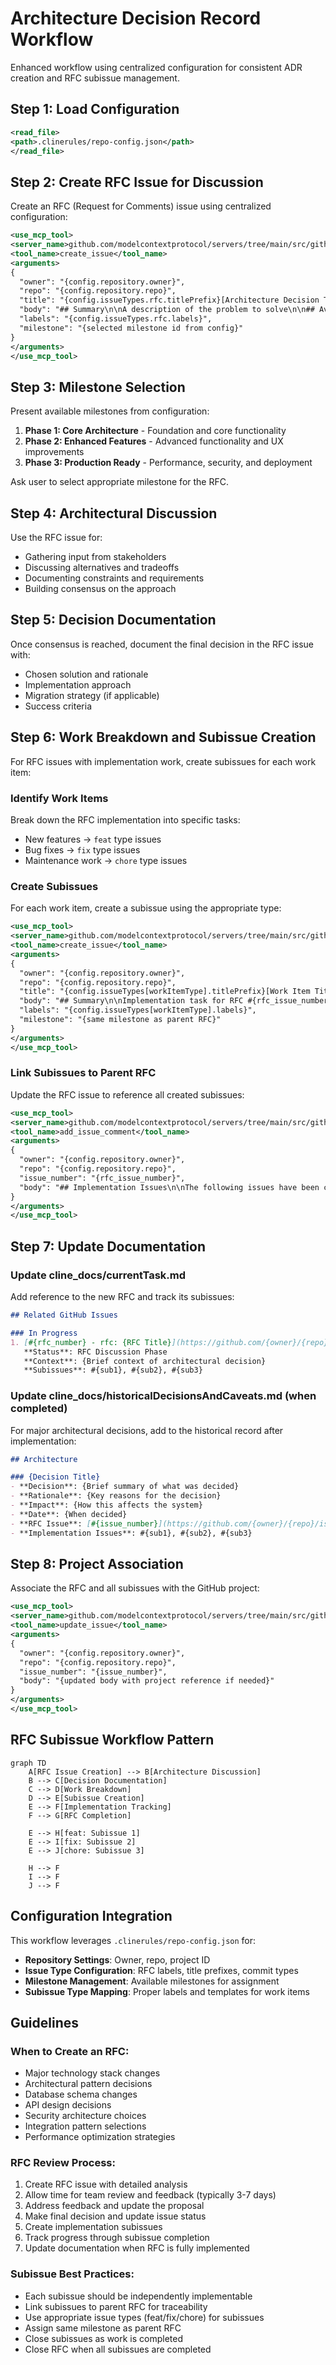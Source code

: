 # Architecture Decision Record Workflow

Enhanced workflow using centralized configuration for consistent ADR creation and RFC subissue management.

## Step 1: Load Configuration

```xml
<read_file>
<path>.clinerules/repo-config.json</path>
</read_file>
```

## Step 2: Create RFC Issue for Discussion

Create an RFC (Request for Comments) issue using centralized configuration:

```xml
<use_mcp_tool>
<server_name>github.com/modelcontextprotocol/servers/tree/main/src/github</server_name>
<tool_name>create_issue</tool_name>
<arguments>
{
  "owner": "{config.repository.owner}",
  "repo": "{config.repository.repo}",
  "title": "{config.issueTypes.rfc.titlePrefix}[Architecture Decision Title]",
  "body": "## Summary\n\nA description of the problem to solve\n\n## Available Options\n\nProvide details on options under consideration\n\n## Proposed Solution\n\nA detailed description, with diagrams, of your the proposed solution.\n\n### Work Breakdown\n\nSuggested breakdown of the work\n\n### Risks and Complexities\n\nProvide details about any known risks or challenges that might negatively impact the scope of this work\n\n### Additional Info\n\nAny miscellaneous info that's valueable",
  "labels": "{config.issueTypes.rfc.labels}",
  "milestone": "{selected milestone id from config}"
}
</arguments>
</use_mcp_tool>
```

## Step 3: Milestone Selection

Present available milestones from configuration:

1. **Phase 1: Core Architecture** - Foundation and core functionality
2. **Phase 2: Enhanced Features** - Advanced functionality and UX improvements
3. **Phase 3: Production Ready** - Performance, security, and deployment

Ask user to select appropriate milestone for the RFC.

## Step 4: Architectural Discussion

Use the RFC issue for:
- Gathering input from stakeholders
- Discussing alternatives and tradeoffs
- Documenting constraints and requirements
- Building consensus on the approach

## Step 5: Decision Documentation

Once consensus is reached, document the final decision in the RFC issue with:
- Chosen solution and rationale
- Implementation approach
- Migration strategy (if applicable)
- Success criteria

## Step 6: Work Breakdown and Subissue Creation

For RFC issues with implementation work, create subissues for each work item:

### Identify Work Items
Break down the RFC implementation into specific tasks:
- New features → `feat` type issues
- Bug fixes → `fix` type issues  
- Maintenance work → `chore` type issues

### Create Subissues
For each work item, create a subissue using the appropriate type:

```xml
<use_mcp_tool>
<server_name>github.com/modelcontextprotocol/servers/tree/main/src/github</server_name>
<tool_name>create_issue</tool_name>
<arguments>
{
  "owner": "{config.repository.owner}",
  "repo": "{config.repository.repo}",
  "title": "{config.issueTypes[workItemType].titlePrefix}[Work Item Title]",
  "body": "## Summary\n\nImplementation task for RFC #{rfc_issue_number}\n\n## Context\n\nThis issue implements part of the architectural decision documented in #{rfc_issue_number}\n\n## Acceptance Criteria\n\n- [ ] [Specific criteria for this work item]\n\n## Parent RFC\n\nCloses part of #{rfc_issue_number}",
  "labels": "{config.issueTypes[workItemType].labels}",
  "milestone": "{same milestone as parent RFC}"
}
</arguments>
</use_mcp_tool>
```

### Link Subissues to Parent RFC
Update the RFC issue to reference all created subissues:

```xml
<use_mcp_tool>
<server_name>github.com/modelcontextprotocol/servers/tree/main/src/github</server_name>
<tool_name>add_issue_comment</tool_name>
<arguments>
{
  "owner": "{config.repository.owner}",
  "repo": "{config.repository.repo}",
  "issue_number": "{rfc_issue_number}",
  "body": "## Implementation Issues\n\nThe following issues have been created to implement this RFC:\n\n- [ ] #{subissue1_number} - [Subissue 1 Title]\n- [ ] #{subissue2_number} - [Subissue 2 Title]\n- [ ] #{subissue3_number} - [Subissue 3 Title]"
}
</arguments>
</use_mcp_tool>
```

## Step 7: Update Documentation

### Update cline_docs/currentTask.md
Add reference to the new RFC and track its subissues:

```markdown
## Related GitHub Issues

### In Progress
1. [#{rfc_number} - rfc: {RFC Title}](https://github.com/{owner}/{repo}/issues/{rfc_number})
   **Status**: RFC Discussion Phase
   **Context**: {Brief context of architectural decision}
   **Subissues**: #{sub1}, #{sub2}, #{sub3}
```

### Update cline_docs/historicalDecisionsAndCaveats.md (when completed)
For major architectural decisions, add to the historical record after implementation:

```markdown
## Architecture

### {Decision Title}
- **Decision**: {Brief summary of what was decided}
- **Rationale**: {Key reasons for the decision}
- **Impact**: {How this affects the system}
- **Date**: {When decided}
- **RFC Issue**: [#{issue_number}](https://github.com/{owner}/{repo}/issues/{issue_number})
- **Implementation Issues**: #{sub1}, #{sub2}, #{sub3}
```

## Step 8: Project Association

Associate the RFC and all subissues with the GitHub project:

```xml
<use_mcp_tool>
<server_name>github.com/modelcontextprotocol/servers/tree/main/src/github</server_name>
<tool_name>update_issue</tool_name>
<arguments>
{
  "owner": "{config.repository.owner}",
  "repo": "{config.repository.repo}",
  "issue_number": "{issue_number}",
  "body": "{updated body with project reference if needed}"
}
</arguments>
</use_mcp_tool>
```

## RFC Subissue Workflow Pattern

```mermaid
graph TD
    A[RFC Issue Creation] --> B[Architecture Discussion]
    B --> C[Decision Documentation]
    C --> D[Work Breakdown]
    D --> E[Subissue Creation]
    E --> F[Implementation Tracking]
    F --> G[RFC Completion]
    
    E --> H[feat: Subissue 1]
    E --> I[fix: Subissue 2] 
    E --> J[chore: Subissue 3]
    
    H --> F
    I --> F
    J --> F
```

## Configuration Integration

This workflow leverages `.clinerules/repo-config.json` for:

- **Repository Settings**: Owner, repo, project ID
- **Issue Type Configuration**: RFC labels, title prefixes, commit types  
- **Milestone Management**: Available milestones for assignment
- **Subissue Type Mapping**: Proper labels and templates for work items

## Guidelines

### When to Create an RFC:

- Major technology stack changes
- Architectural pattern decisions
- Database schema changes
- API design decisions
- Security architecture choices
- Integration pattern selections
- Performance optimization strategies

### RFC Review Process:

1. Create RFC issue with detailed analysis
2. Allow time for team review and feedback (typically 3-7 days)
3. Address feedback and update the proposal
4. Make final decision and update issue status
5. Create implementation subissues
6. Track progress through subissue completion
7. Update documentation when RFC is fully implemented

### Subissue Best Practices:

- Each subissue should be independently implementable
- Link subissues to parent RFC for traceability
- Use appropriate issue types (feat/fix/chore) for subissues
- Assign same milestone as parent RFC
- Close subissues as work is completed
- Close RFC when all subissues are completed
